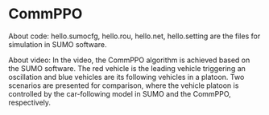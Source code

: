 # CommPPO
About code:
hello.sumocfg, hello.rou, hello.net, hello.setting are the files for simulation in SUMO software.

About video:
In the video, the CommPPO algorithm is achieved based on the SUMO software. The red vehicle is the leading vehicle triggering an oscillation and blue vehicles are its following vehicles in a platoon. Two scenarios are presented for comparison, where the vehicle platoon is controlled by the car-following model in SUMO and the CommPPO, respectively.
